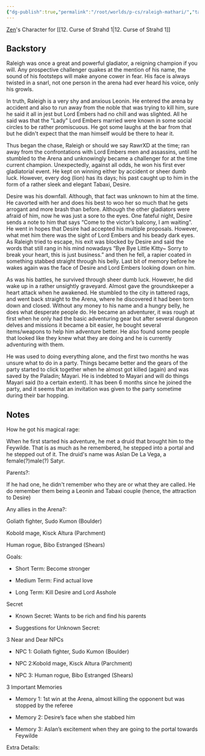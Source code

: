 ```yaml
---
{"dg-publish":true,"permalink":"/root/worlds/p-cs/raleigh-mathari/","tags":["Barovia","Balky"]}
---
```


[Zen](Zen.md)'s Character for [[12. Curse of Strahd 1\|12. Curse of Strahd 1]]

## Backstory

Raleigh was once a great and powerful gladiator, a reigning champion if you will. Any prospective challenger quakes at the mention of his name, the sound of his footsteps will make anyone cower in fear. His face is always twisted in a snarl, not one person in the arena had ever heard his voice, only his growls.

In truth, Raleigh is a very shy and anxious Leonin. He entered the arena by accident and also to run away from the noble that was trying to kill him, sure he said it all in jest but Lord Embers had no chill and was slighted. All he said was that the "Lady" Lord Embers married were known in some social circles to be rather promiscuous. He got some laughs at the bar from that but he didn't expect that the man himself would be there to hear it. 

Thus began the chase, Raleigh or should we say RawrXD at the time; ran away from the confrontations with Lord Embers men and assassins, until he stumbled to the Arena and unknowingly became a challenger for at the time current champion. Unexpectedly, against all odds, he won his first ever gladiatorial event. He kept on winning either by accident or sheer dumb luck. However, every dog (lion) has its days; his past caught up to him in the form of a rather sleek and elegant Tabaxi, Desire. 

Desire was his downfall. Although, that fact was unknown to him at the time. He cavorted with her and does his best to woo her so much that he gets arrogant and more brash than before. Although the other gladiators were afraid of him, now he was just a sore to the eyes. One fateful night, Desire sends a note to him that says “Come to the victor’s balcony, I am waiting”. He went in hopes that Desire had accepted his multiple proposals. However, what met him there was the sight of Lord Embers and his beady dark eyes. As Raleigh tried to escape, his exit was blocked by Desire and said the words that still rang in his mind nowadays “Bye Bye Little Kitty~ Sorry to break your heart, this is just business.” and then he fell, a rapier coated in something stabbed straight through his belly. Last bit of memory before he wakes again was the face of Desire and Lord Embers looking down on him.  

As was his battles, he survived through sheer dumb luck. However, he did wake up in a rather unsightly graveyard. Almost gave the groundskeeper a heart attack when he awakened. He stumbled to the city in tattered rags, and went back straight to the Arena, where he discovered it had been torn down and closed. Without any money to his name and a hungry belly, he does what desperate people do. He became an adventurer, it was rough at first when he only had the basic adventuring gear but after several dungeon delves and missions it became a bit easier, he bought several items/weapons to help him adventure better. He also found some people that looked like they knew what they are doing and he is currently adventuring with them. 

He was used to doing everything alone, and the first two months he was unsure what to do in a party. Things became better and the gears of the party started to click together when he almost got killed (again) and was saved by the Paladin; Mayari. He is indebted to Mayari and will do things Mayari said (to a certain extent). It has been 6 months since he joined the party, and it seems that an invitation was given to the party sometime during their bar hopping. 

  

## Notes

How he got his magical rage:   

When he first started his adventure, he met a druid that brought him to the Feywilde. That is as much as he remembered, he stepped into a portal and he stepped out of it. The druid's name was Aslan De La Vega, a female(?)male(?) Satyr.  

Parents?:   

If he had one, he didn't remember who they are or what they are called. He do remember them being a Leonin and Tabaxi couple (hence, the attraction to Desire)  

Any allies in the Arena?:  

Goliath fighter, Sudo Kumon (Boulder)

Kobold mage, Kisck Altura (Parchment)

Human rogue, Bibo Estranged (Shears)

Goals:

-   Short Term: Become stronger
    
-   Medium Term: Find actual love
    
-   Long Term: Kill Desire and Lord Asshole
    

Secret 

-   Known Secret: Wants to be rich and find his parents
    
-   Suggestions for Unknown Secret: 
    

3 Near and Dear NPCs

-   NPC 1: Goliath fighter, Sudo Kumon (Boulder)
    
-   NPC 2:Kobold mage, Kisck Altura (Parchment)
    
-   NPC 3: Human rogue, Bibo Estranged (Shears)
    

3 Important Memories

-   Memory 1: 1st win at the Arena, almost killing the opponent but was stopped by the referee
    
-   Memory 2: Desire’s face when she stabbed him
    
-   Memory 3: Aslan’s excitement when they are going to the portal towards Feywilde
    

Extra Details:

